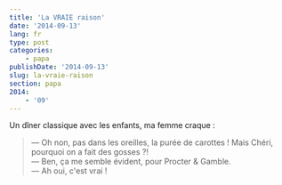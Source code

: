 ```yaml
---
title: 'La VRAIE raison'
date: '2014-09-13'
lang: fr
type: post
categories:
    - papa
publishDate: '2014-09-13'
slug: la-vraie-raison
section: papa
2014:
    - '09'
---
```


Un dîner classique avec les enfants, ma femme craque :

> — Oh non, pas dans les oreilles, la purée de carottes ! Mais Chéri, pourquoi on a fait des gosses ?!  
> — Ben, ça me semble évident, pour Procter & Gamble.  
> — Ah oui, c'est vrai !

